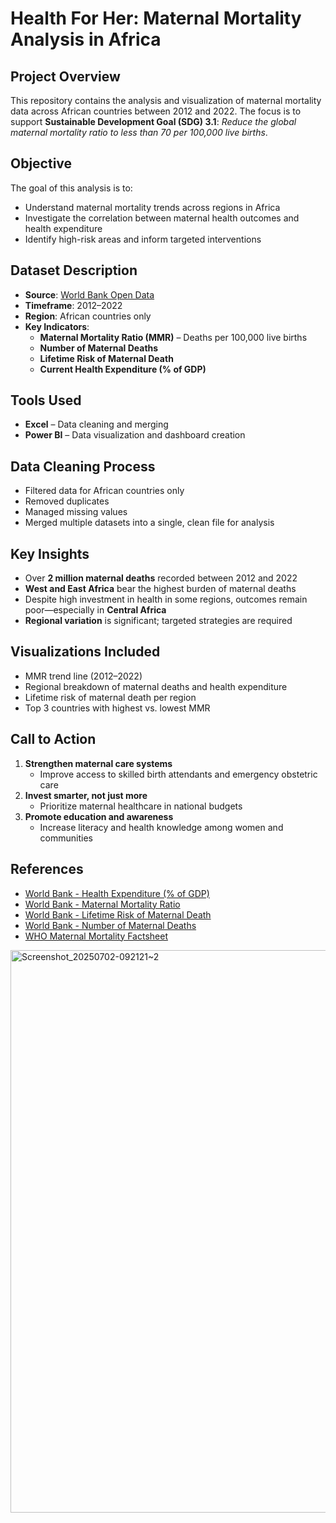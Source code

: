 # Health For Her: Maternal Mortality Analysis in Africa

## Project Overview

This repository contains the analysis and visualization of maternal mortality data across African countries between 2012 and 2022. The focus is to support **Sustainable Development Goal (SDG) 3.1**: *Reduce the global maternal mortality ratio to less than 70 per 100,000 live births*.


## Objective

The goal of this analysis is to:
- Understand maternal mortality trends across regions in Africa
- Investigate the correlation between maternal health outcomes and health expenditure
- Identify high-risk areas and inform targeted interventions


## Dataset Description

- **Source**: [World Bank Open Data](https://data.worldbank.org)
- **Timeframe**: 2012–2022
- **Region**: African countries only
- **Key Indicators**:
  - **Maternal Mortality Ratio (MMR)** – Deaths per 100,000 live births
  - **Number of Maternal Deaths**
  - **Lifetime Risk of Maternal Death**
  - **Current Health Expenditure (% of GDP)**


## Tools Used

- **Excel** – Data cleaning and merging
- **Power BI** – Data visualization and dashboard creation


## Data Cleaning Process

- Filtered data for African countries only
- Removed duplicates
- Managed missing values
- Merged multiple datasets into a single, clean file for analysis


## Key Insights

- Over **2 million maternal deaths** recorded between 2012 and 2022
- **West and East Africa** bear the highest burden of maternal deaths
- Despite high investment in health in some regions, outcomes remain poor—especially in **Central Africa**
- **Regional variation** is significant; targeted strategies are required


## Visualizations Included

- MMR trend line (2012–2022)
- Regional breakdown of maternal deaths and health expenditure
- Lifetime risk of maternal death per region
- Top 3 countries with highest vs. lowest MMR


## Call to Action

1. **Strengthen maternal care systems**
   - Improve access to skilled birth attendants and emergency obstetric care
2. **Invest smarter, not just more**
   - Prioritize maternal healthcare in national budgets
3. **Promote education and awareness**
   - Increase literacy and health knowledge among women and communities


## References

- [World Bank - Health Expenditure (% of GDP)](https://data.worldbank.org/indicator/SH.XPD.CHEX.GD.ZS)
- [World Bank - Maternal Mortality Ratio](https://data.worldbank.org/indicator/SH.STA.MMRT)
- [World Bank - Lifetime Risk of Maternal Death](https://data.worldbank.org/indicator/SH.MMR.RISK)
- [World Bank - Number of Maternal Deaths](https://data.worldbank.org/indicator/SH.MMR.DTHS)
- [WHO Maternal Mortality Factsheet](https://www.who.int/news-room/fact-sheets/detail/maternal-mortality)



<img width="720" height="900" alt="Screenshot_20250702-092121~2" src="https://github.com/user-attachments/assets/834b04f4-1064-485b-8ece-78dc751bc2c5" />

